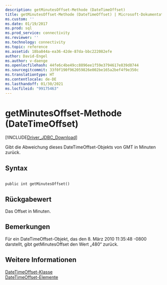 ```yaml
---
description: getMinutesOffset-Methode (DateTimeOffset)
title: getMinutesOffset-Methode (DateTimeOffset) | Microsoft-Dokumentation
ms.custom: ''
ms.date: 01/19/2017
ms.prod: sql
ms.prod_service: connectivity
ms.reviewer: ''
ms.technology: connectivity
ms.topic: reference
ms.assetid: 18ba844a-ea36-42de-87da-bbc222082efe
author: David-Engel
ms.author: v-daenge
ms.openlocfilehash: 44fe6c4be49cc8896ee1f59e3794617e839d8744
ms.sourcegitcommit: 33f0f190f962059826e002be165a2bef4f9e350c
ms.translationtype: HT
ms.contentlocale: de-DE
ms.lasthandoff: 01/30/2021
ms.locfileid: "99175463"
---
```

# <a name="getminutesoffset-method-datetimeoffset"></a>getMinutesOffset-Methode (DateTimeOffset)
[!INCLUDE[Driver_JDBC_Download](../../../includes/driver_jdbc_download.md)]

  Gibt die Abweichung dieses DateTimeOffset-Objekts von GMT in Minuten zurück.  
  
## <a name="syntax"></a>Syntax  
  
```  
  
public int getMinutesOffset()  
```  
  
## <a name="return-value"></a>Rückgabewert  
 Das Offset in Minuten.  
  
## <a name="remarks"></a>Bemerkungen  
 Für ein DateTimeOffset-Objekt, das den 8. März 2010 11:35:48 -0800 darstellt, gibt getMinutesOffset den Wert „480“ zurück.  
  
## <a name="see-also"></a>Weitere Informationen  
 [DateTimeOffset-Klasse](../../../connect/jdbc/reference/datetimeoffset-class.md)   
 [DateTimeOffset-Elemente](../../../connect/jdbc/reference/datetimeoffset-members.md)  
  
  

